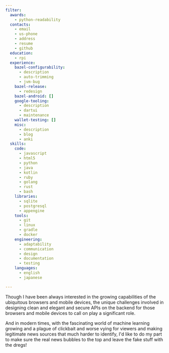 ```yaml
---
filter:
  awards:
    - python-readability
  contacts:
    - email
    - us-phone
    - address
    - resume
    - github
  education:
    - rpi
  experience:
    bazel-configurability:
      - description
      - auto-trimming
      - jvm-bug
    bazel-release:
      - redesign
    bazel-android: []
    google-tooling:
      - description
      - dartui
      - maintenance
    wallet-testing: []
    misc:
      - description
      - blog
      - anki
  skills:
    code:
      - javascript
      - html5
      - python
      - java
      - kotlin
      - ruby
      - golang
      - rust
      - bash
    libraries:
      - sqlite
      - postgresql
      - appengine
    tools:
      - git
      - linux
      - gradle
      - docker
    engineering:
      - adaptability
      - communication
      - design
      - documentation
      - testing
    languages:
      - english
      - japanese

---
```


Though I have been always interested in the growing capabilities of the ubiquitous browsers and mobile devices, the unique challenges involved in designing clean and elegant and secure APIs on the backend for those browsers and mobile devices to call on play a significant role.

And in modern times, with the fascinating world of machine learning growing and a plague of clickbait and worse vying for viewers and making legitimate news sources that much harder to identify, I'd like to do my part to make sure the real news bubbles to the top and leave the fake stuff with the dregs!
